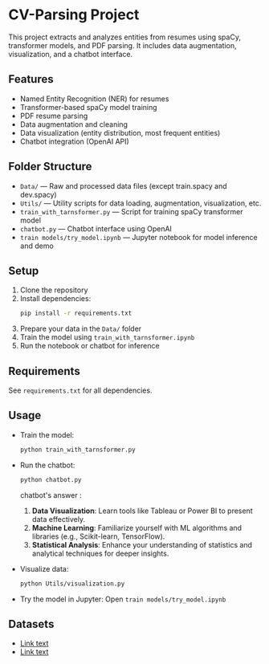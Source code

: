 # CV-Parsing Project

This project extracts and analyzes entities from resumes using spaCy, transformer models, and PDF parsing. It includes data augmentation, visualization, and a chatbot interface.

## Features
- Named Entity Recognition (NER) for resumes
- Transformer-based spaCy model training
- PDF resume parsing
- Data augmentation and cleaning
- Data visualization (entity distribution, most frequent entities)
- Chatbot integration (OpenAI API)

## Folder Structure
- `Data/` — Raw and processed data files (except train.spacy and dev.spacy)
- `Utils/` — Utility scripts for data loading, augmentation, visualization, etc.
- `train_with_tarnsformer.py` — Script for training spaCy transformer model
- `chatbot.py` — Chatbot interface using OpenAI
- `train models/try_model.ipynb` — Jupyter notebook for model inference and demo

## Setup
1. Clone the repository
2. Install dependencies:
   ```bash
   pip install -r requirements.txt
   ```
3. Prepare your data in the `Data/` folder
4. Train the model using `train_with_tarnsformer.ipynb`
5. Run the notebook or chatbot for inference

## Requirements
See `requirements.txt` for all dependencies.

## Usage
- Train the model:
  ```bash
  python train_with_tarnsformer.py
  ```
- Run the chatbot:
  ```bash
  python chatbot.py
  ```
    chatbot's answer : 
    1. **Data Visualization**: Learn tools like Tableau or Power BI to present data effectively.
    2. **Machine Learning**: Familiarize yourself with ML algorithms and libraries (e.g., Scikit-learn, TensorFlow).
    3. **Statistical Analysis**: Enhance your understanding of statistics and analytical techniques for deeper insights.



- Visualize data:
  ```bash
  python Utils/visualization.py
  ```
- Try the model in Jupyter:
  Open `train models/try_model.ipynb`

## Datasets
- [Link text](https://www.kaggle.com/datasets/atharvasankhe/resumeparsing)
- [Link text](https://www.kaggle.com/datasets/dataturks/resume-entities-for-ner)

